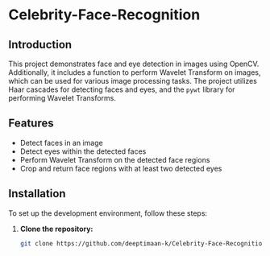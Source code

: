 # Celebrity-Face-Recognition

## Introduction
This project demonstrates face and eye detection in images using OpenCV. Additionally, it includes a function to perform Wavelet Transform on images, which can be used for various image processing tasks. The project utilizes Haar cascades for detecting faces and eyes, and the `pywt` library for performing Wavelet Transforms.

## Features
- Detect faces in an image
- Detect eyes within the detected faces
- Perform Wavelet Transform on the detected face regions
- Crop and return face regions with at least two detected eyes

## Installation
To set up the development environment, follow these steps:

1. **Clone the repository:**
   ```bash
   git clone https://github.com/deeptimaan-k/Celebrity-Face-Recognition
